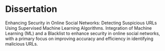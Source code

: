 # Dissertation
Enhancing Security in Online Social Networks: Detecting Suspicious URLs Using Supervised Machine Learning Algorithms.
Integration of Machine Learning (ML) and a Blacklist to enhance security in online social networks, with a primary focus on improving accuracy and efficiency in identifying malicious URLs.
